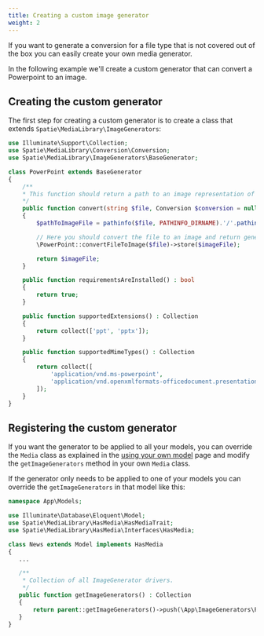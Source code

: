 ```yaml
---
title: Creating a custom image generator
weight: 2
---
```


If you want to generate a conversion for a file type that is not covered out of the box you can easily create your own  media generator.

In the following example we'll create a custom generator that can convert a Powerpoint to an image.

## Creating the custom generator

The first step for creating a custom generator is to create a class that extends `Spatie\MediaLibrary\ImageGenerators`:

```php
use Illuminate\Support\Collection;
use Spatie\MediaLibrary\Conversion\Conversion;
use Spatie\MediaLibrary\ImageGenerators\BaseGenerator;

class PowerPoint extends BaseGenerator
{
    /**
    * This function should return a path to an image representation of the given file.
    */
    public function convert(string $file, Conversion $conversion = null) : string
    {
        $pathToImageFile = pathinfo($file, PATHINFO_DIRNAME).'/'.pathinfo($file, PATHINFO_FILENAME).'.jpg';

        // Here you should convert the file to an image and return generated conversion path.
        \PowerPoint::convertFileToImage($file)->store($imageFile);

        return $imageFile;
    }

    public function requirementsAreInstalled() : bool
    {
        return true;
    }

    public function supportedExtensions() : Collection
    {
        return collect(['ppt', 'pptx']);
    }

    public function supportedMimeTypes() : Collection
    {
        return collect([
            'application/vnd.ms-powerpoint',
            'application/vnd.openxmlformats-officedocument.presentationml.presentation'
        ]);
    }
}
```

## Registering the custom generator

If you want the generator to be applied to all your models, you can override the `Media` class as explained in the
[using your own model](/laravel-medialibrary/v7/advanced-usage/using-your-own-model/) page and modify the
`getImageGenerators` method in your own `Media` class.


If the generator only needs to be applied to one of your models you can override the `getImageGenerators` in that model like this:

```php
namespace App\Models;

use Illuminate\Database\Eloquent\Model;
use Spatie\MediaLibrary\HasMedia\HasMediaTrait;
use Spatie\MediaLibrary\HasMedia\Interfaces\HasMedia;

class News extends Model implements HasMedia
{
   ...

   /**
    * Collection of all ImageGenerator drivers.
    */
   public function getImageGenerators() : Collection
   {
       return parent::getImageGenerators()->push(\App\ImageGenerators\PowerPoint::class);
   }
}
```

